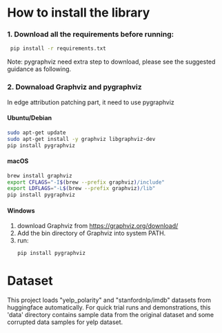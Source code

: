 # How to install the library #

### 1. Download all the requirements before running: ###

   ```bash
    pip install -r requirements.txt
   ```
Note: pygraphviz need extra step to download, please see the suggested guidance as following.

 ### 2. Downaload Graphviz and pygraphviz ###

In edge attribution patching part, it need to use pygraphviz

#### Ubuntu/Debian ####

```bash
sudo apt-get update
sudo apt-get install -y graphviz libgraphviz-dev
pip install pygraphviz
```

#### macOS ####

```bash
brew install graphviz
export CFLAGS="-I$(brew --prefix graphviz)/include"
export LDFLAGS="-L$(brew --prefix graphviz)/lib"
pip install pygraphviz
```
#### Windows ####

1. download Graphviz from https://graphviz.org/download/
2. Add the bin directory of Graphviz into system PATH.
3. run:
   ```bash
   pip install pygraphviz
   ```


# **Dataset** #

This project loads "yelp_polarity" and "stanfordnlp/imdb" datasets from huggingface automatically.
For quick trial runs and demonstrations, this  'data' directory contains sample data from the original dataset and some corrupted data samples for yelp dataset.

